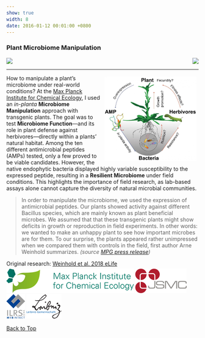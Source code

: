 ```yaml
---
show: true
width: 8
date: 2016-01-12 00:01:00 +0800
---
```

<div class="p-4">
     <h3 id="Resilient-Microbiome">Plant Microbiome Manipulation</h3>
      <div style="display: flex; flex-wrap: wrap; justify-content: space-between; gap: 1px;">
     <img data-src="{{ 'assets/images/photos/root_harvest_AWm.jpg' | relative_url }}" class="lazy rounded frame-img" src="{{ '/assets/images/empty_300x200.png' | relative_url }}">
     <img data-src="{{ 'assets/images/photos/Utah_fieldm.jpg' | relative_url }}" class="lazy rounded frame-img" src="{{ '/assets/images/empty_300x200.png' | relative_url }}">
               </div>
 <hr />
 <img src="assets/images/photos/Nicotiana_AMP.jpg" 
         alt="In planta microbiome manipulation" 
         class="lazy rounded" 
         style="float: right; width: 48%; height: auto; margin: 5px;">   
<p>
How to manipulate a plant’s microbiome under real-world conditions? At the <a href=" https://www.ice.mpg.de/" target="_blank">Max Planck Institute for Chemical Ecology</a>, I used an <i>in-planta</i> <b>Microbiome Manipulation</b> approach with transgenic plants. The goal was to test <b>Microbiome Function</b>—and its role in plant defense against herbivores—directly within a plants’ natural habitat. 
     Among the ten different antimicrobial peptides (AMPs) tested, only a few proved to be viable candidates. However, the native endophytic bacteria displayed highly variable susceptibility to the expressed peptide, resulting in a <strong>Resilient Microbiome</strong> under field conditions. This highlights the importance of field research, as lab-based assays alone cannot capture the diversity of natural microbial communities.
</p>
<blockquote>In order to manipulate the microbiome, we used the expression of antimicrobial peptides. Our plants showed activity against different Bacillus species, which are mainly known as plant beneficial microbes. We assumed that that these transgenic plants might show deficits in growth or reproduction in field experiments. In other words: we wanted to make an unhappy plant to see how important microbes are for them. To our surprise, the plants appeared rather unimpressed when we compared them with controls in the field, first author Arne Weinhold summarizes. <cite>(source <a href=" https://phys.org/news/2018-04-microbiome-native-resilient.html">MPG press release</a>)</cite></blockquote>
    <div style="display: flex; flex-direction: column; align-items: start; gap: 5px;">
    <span>
        Original research: 
        <a href=" https://elifesciences.org/articles/28715">
            Weinhold et al. 2018 eLife
        </a>
    </span>
    <div style="display: flex; gap: 10px; align-items: center;">
        <span class="__dimensions_badge_embed__" 
              data-doi="10.7554/eLife.28715" 
              data-style="small_rectangle">
        </span>
        <div class='altmetric-embed' 
             data-badge-popover='bottom' 
             data-doi='10.7554/eLife.28715'>
        </div>
        <a href="https://plu.mx/plum/a/?doi=10.7554/eLife.28715" 
           class="plumx-plum-print-popup" 
           data-popup="bottom" 
           data-theme="liberty" 
           data-badge="false" 
           data-size="small">
        </a>
    </div>
</div>
 <img src="/assets/logo/logo64_ICE.png" alt="ICE Logo" class="rounded-sm img-fluid logo-img">
     <img src="/assets/logo/logo64_JSMC.png" alt="JSMC Logo" class="rounded-sm img-fluid logo-img"> 
     <img src="/assets/logo/logo64_ILRSMIB.png" alt="ILRS Logo" class="rounded-sm img-fluid logo-img">
    <img src="/assets/logo/logo64_Leip.png" alt="Leibniz Logo" class="rounded-sm img-fluid logo-img">
      <p><a href="#top">Back to Top <i class="fas fa-angle-double-up"></i></a></p>
</div>
